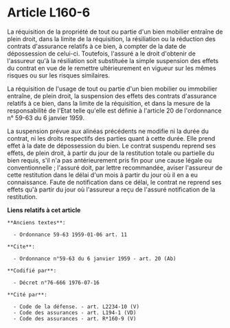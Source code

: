 # Article L160-6

La réquisition de la propriété de tout ou partie d'un bien mobilier entraîne de plein droit, dans la limite de la
réquisition, la résiliation ou la réduction des contrats d'assurance relatifs à ce bien, à compter de la date de dépossession
de celui-ci. Toutefois, l'assuré a le droit d'obtenir de l'assureur qu'à la résiliation soit substituée la simple suspension
des effets du contrat en vue de le remettre ultérieurement en vigueur sur les mêmes risques ou sur les risques similaires. 

La réquisition de l'usage de tout ou partie d'un bien mobilier ou immobilier entraîne, de plein droit, la suspension des
effets des contrats d'assurance relatifs à ce bien, dans la limite de la réquisition, et dans la mesure de la responsabilité
de l'Etat telle qu'elle est définie à l'article 20 de l'ordonnance n° 59-63 du 6 janvier 1959. 

La suspension prévue aux alinéas précédents ne modifie ni la durée du contrat, ni les droits respectifs des parties quant à
cette durée. Elle prend effet à la date de dépossession du bien. Le contrat suspendu reprend ses effets, de plein droit, à
partir du jour de la restitution totale ou partielle du bien requis, s'il n'a pas antérieurement pris fin pour une cause
légale ou conventionnelle ; l'assuré doit, par lettre recommandée, aviser l'assureur de cette restitution dans le délai d'un
mois à partir du jour où il en a eu connaissance. Faute de notification dans ce délai, le contrat ne reprend ses effets qu'à
partir du jour où l'assureur a reçu de l'assuré notification de la restitution.

**Liens relatifs à cet article**

	**Anciens textes**:

	  - Ordonnance 59-63 1959-01-06 art. 11

	**Cite**:

	  - Ordonnance n°59-63 du 6 janvier 1959 - art. 20 (Ab)

	**Codifié par**:

	  - Décret n°76-666 1976-07-16

	**Cité par**:

	  - Code de la défense. - art. L2234-10 (V)
	  - Code des assurances - art. L194-1 (VD)
	  - Code des assurances - art. R*160-9 (V)

